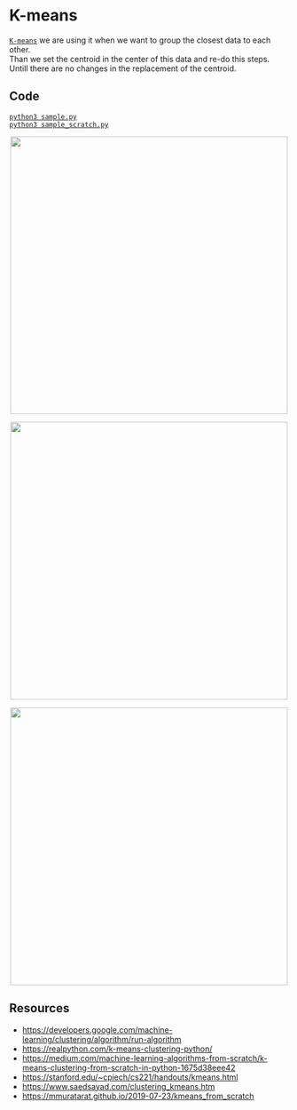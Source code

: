 # K-means
[`K-means`](https://www.youtube.com/watch?v=_aWzGGNrcic) we are using it when we want to group the closest data to each other.  
Than we set the centroid in the center of this data and re-do this steps.
Untill there are no changes in the replacement of the centroid.

## Code 
[`python3 sample.py`](./sample.py)  
[`python3 sample_scratch.py`](./sample_scratch.py)  
<p align="center">
  <img src="https://camo.githubusercontent.com/3b0579013955526eccac8bcef3234abb32c66bd4d16683e03694466788ccbfe4/68747470733a2f2f7364732d706c6174666f726d2d707269766174652e73332d75732d656173742d322e616d617a6f6e6177732e636f6d2f75706c6f6164732f36345f626c6f675f696d6167655f322e706e67" width="500">
</p>
<p align="center">
  <img src="https://www.saedsayad.com/images/Clustering_kmeans_c.png" width="500">
</p>
<p align="center">
  <img src="https://files.realpython.com/media/centroids_iterations.247379590275.gif" width="500">
</p>


## Resources   
+ https://developers.google.com/machine-learning/clustering/algorithm/run-algorithm  
+ https://realpython.com/k-means-clustering-python/  
+ https://medium.com/machine-learning-algorithms-from-scratch/k-means-clustering-from-scratch-in-python-1675d38eee42  
+ https://stanford.edu/~cpiech/cs221/handouts/kmeans.html  
+ https://www.saedsayad.com/clustering_kmeans.htm  
+ https://mmuratarat.github.io/2019-07-23/kmeans_from_scratch  
